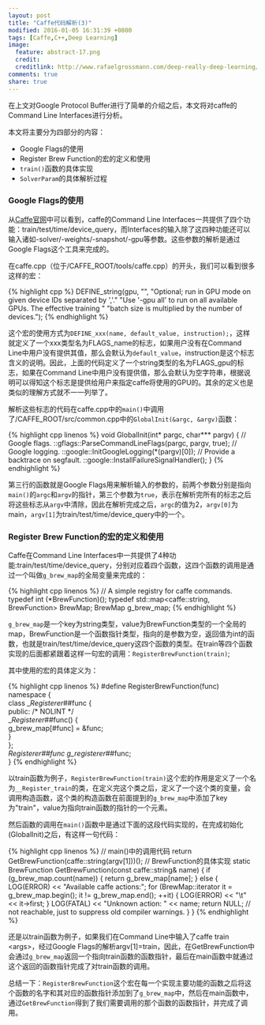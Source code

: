 ```yaml
---
layout: post
title: "Caffe代码解析(3)"
modified: 2016-01-05 16:31:39 +0800
tags: [Caffe,C++,Deep Learning]
image:
  feature: abstract-17.png
  credit: 
  creditlink: http://www.rafaelgrossmann.com/deep-really-deep-learning/
comments: true
share: true
---
```


在上文对Google Protocol Buffer进行了简单的介绍之后，本文将对caffe的Command Line Interfaces进行分析。

本文将主要分为四部分的内容：

* Google Flags的使用
* Register Brew Function的宏的定义和使用
* `train()`函数的具体实现
* `SolverParam`的具体解析过程

### Google Flags的使用

从<a href = "http://caffe.berkeleyvision.org/tutorial/interfaces.html">Caffe官网</a>中可以看到，caffe的Command Line Interfaces一共提供了四个功能：train/test/time/device_query，而Interfaces的输入除了这四种功能还可以输入诸如-solver/-weights/-snapshot/-gpu等参数。这些参数的解析是通过Google Flags这个工具来完成的。

在caffe.cpp（位于/CAFFE_ROOT/tools/caffe.cpp）的开头，我们可以看到很多这样的宏：

{% highlight cpp %}
DEFINE_string(gpu, "",
    "Optional; run in GPU mode on given device IDs separated by ','."
    "Use '-gpu all' to run on all available GPUs. The effective training "
    "batch size is multiplied by the number of devices.");
{% endhighlight %}

这个宏的使用方式为`DEFINE_xxx(name, default_value, instruction);`，这样就定义了一个xxx类型名为FLAGS_name的标志，如果用户没有在Command Line中用户没有提供其值，那么会默认为`default_value`，instruction是这个标志含义的说明。因此，上面的代码定义了一个string类型的名为FLAGS_gpu的标志，如果在Command Line中用户没有提供值，那么会默认为空字符串，根据说明可以得知这个标志是提供给用户来指定caffe将使用的GPU的。其余的定义也是类似的理解方式就不一一列举了。

解析这些标志的代码在caffe.cpp中的`main()`中调用了/CAFFE_ROOT/src/common.cpp中的`GlobalInit(&argc, &argv)`函数：

{% highlight cpp linenos %}
void GlobalInit(int* pargc, char*** pargv) {
  // Google flags.
  ::gflags::ParseCommandLineFlags(pargc, pargv, true);
  // Google logging.
  ::google::InitGoogleLogging(*(pargv)[0]);
  // Provide a backtrace on segfault.
  ::google::InstallFailureSignalHandler();
}
{% endhighlight %}

第三行的函数就是Google Flags用来解析输入的参数的，前两个参数分别是指向`main()`的`argc`和`argv`的指针，第三个参数为`true`，表示在解析完所有的标志之后将这些标志从`argv`中清除，因此在解析完成之后，`argc`的值为2，`argv[0]`为main，`argv[1]`为train/test/time/device_query中的一个。

### Register Brew Function的宏的定义和使用

Caffe在Command Line Interfaces中一共提供了4种功能:train/test/time/device_query，分别对应着四个函数，这四个函数的调用是通过一个叫做`g_brew_map`的全局变量来完成的：

{% highlight cpp linenos %}
// A simple registry for caffe commands.
typedef int (*BrewFunction)();
typedef std::map<caffe::string, BrewFunction> BrewMap;
BrewMap g_brew_map;
{% endhighlight %}

`g_brew_map`是一个key为string类型，value为BrewFunction类型的一个全局的map，BrewFunction是一个函数指针类型，指向的是参数为空，返回值为int的函数，也就是train/test/time/device_query这四个函数的类型。在train等四个函数实现的后面都紧跟着这样一句宏的调用：`RegisterBrewFunction(train)`;

其中使用的宏的具体定义为：

{% highlight cpp linenos %}
#define RegisterBrewFunction(func) \
namespace { \
class __Registerer_##func { \
 public: /* NOLINT */ \
  __Registerer_##func() { \
    g_brew_map[#func] = &func; \
  } \
}; \
__Registerer_##func g_registerer_##func; \
}
{% endhighlight %}

以train函数为例子，`RegisterBrewFunction(train)`这个宏的作用是定义了一个名为`__Register_train`的类，在定义完这个类之后，定义了一个这个类的变量，会调用构造函数，这个类的构造函数在前面提到的`g_brew_map`中添加了key为"train"，value为指向train函数的指针的一个元素。

然后函数的调用在`main()`函数中是通过下面的这段代码实现的，在完成初始化(GlobalInit)之后，有这样一句代码：

{% highlight cpp linenos %}
// main()中的调用代码
return GetBrewFunction(caffe::string(argv[1]))();
// BrewFunction的具体实现
static BrewFunction GetBrewFunction(const caffe::string& name) {
  if (g_brew_map.count(name)) {
    return g_brew_map[name];
  } else {
    LOG(ERROR) << "Available caffe actions:";
    for (BrewMap::iterator it = g_brew_map.begin();
         it != g_brew_map.end(); ++it) {
      LOG(ERROR) << "\t" << it->first;
    }
    LOG(FATAL) << "Unknown action: " << name;
    return NULL;  // not reachable, just to suppress old compiler warnings.
  }
}
{% endhighlight %}

还是以train函数为例子，如果我们在Command Line中输入了caffe train \<args\>，经过Google Flags的解析argv[1]=train，因此，在GetBrewFunction中会通过`g_brew_map`返回一个指向train函数的函数指针，最后在main函数中就通过这个返回的函数指针完成了对train函数的调用。

总结一下：`RegisterBrewFunction`这个宏在每一个实现主要功能的函数之后将这个函数的名字和其对应的函数指针添加到了`g_brew_map`中，然后在main函数中，通过`GetBrewFunction`得到了我们需要调用的那个函数的函数指针，并完成了调用。